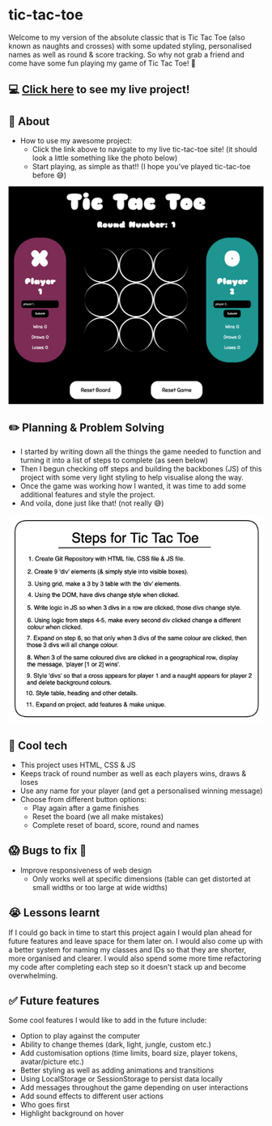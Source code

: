 # tic-tac-toe
Welcome to my version of the absolute classic that is Tic Tac Toe (also known as naughts and crosses) with some updated styling, personalised names as well as round & score tracking. So why not grab a friend and come have some fun playing my game of Tic Tac Toe! :raised_hands:


## :computer: [Click here](https://sam26git.github.io/tic-tac-toe/) to see my live project!


## :page_facing_up: About
- How to use my awesome project:
    - Click the link above to navigate to my live tic-tac-toe site! (it should look a little something like the photo below)
    - Start playing, as simple as that!! (I hope you've played tic-tac-toe before :sweat_smile:)

![screenshot of game](./gameScreen.png)


## :pencil2: Planning & Problem Solving
- I started by writing down all the things the game needed to function and turning it into a list of steps to complete (as seen below)
- Then I begun checking off steps and building the backbones (JS) of this project with some very light styling to help visualise along the way.
- Once the game was working how I wanted, it was time to add some additional features and style the project. 
- And voila, done just like that! (not really :sweat_smile:)

![wireframe](./wireFrame.png)


## :rocket: Cool tech
- This project uses HTML, CSS & JS 
- Keeps track of round number as well as each players wins, draws & loses
- Use any name for your player (and get a personalised winning message)
- Choose from different button options:
    - Play again after a game finishes
    - Reset the board (we all make mistakes) 
    - Complete reset of board, score, round and names


## :scream: Bugs to fix :poop:
- Improve responsiveness of web design 
    - Only works well at specific dimensions (table can get distorted at small widths or too large at wide widths)


## :sob: Lessons learnt
If I could go back in time to start this project again I would plan ahead for future features and leave space for them later on. I would also come up with a better system for naming my classes and IDs so that they are shorter, more organised and clearer. I would also spend some more time refactoring my code after completing each step so it doesn't stack up and become overwhelming.


## :white_check_mark: Future features
Some cool features I would like to add in the future include:
- Option to play against the computer
- Ability to change themes (dark, light, jungle, custom etc.)
- Add customisation options (time limits, board size, player tokens, avatar/picture etc.)
- Better styling as well as adding animations and transitions
- Using LocalStorage or SessionStorage to persist data locally 
- Add messages throughout the game depending on user interactions
- Add sound effects to different user actions
- Who goes first
- Highlight background on hover